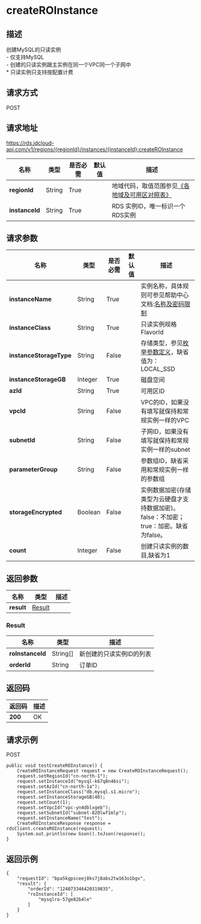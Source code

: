 # createROInstance


## 描述
创建MySQL的只读实例<br> - 仅支持MySQL<br> - 创建的只读实例跟主实例在同一个VPC同一个子网中<br> * 只读实例只支持按配置计费

## 请求方式
POST

## 请求地址
https://rds.jdcloud-api.com/v1/regions/{regionId}/instances/{instanceId}:createROInstance

|名称|类型|是否必需|默认值|描述|
|---|---|---|---|---|
|**regionId**|String|True| |地域代码，取值范围参见[《各地域及可用区对照表》](../Enum-Definitions/Regions-AZ.md)|
|**instanceId**|String|True| |RDS 实例ID，唯一标识一个RDS实例|

## 请求参数
|名称|类型|是否必需|默认值|描述|
|---|---|---|---|---|
|**instanceName**|String|True| |实例名称，具体规则可参见帮助中心文档:[名称及密码限制](../../../documentation/Database-and-Cache-Service/RDS/Introduction/Restrictions/SQLServer-Restrictions.md)|
|**instanceClass**|String|True| |只读实例规格FlavorId|
|**instanceStorageType**|String|False| |存储类型，参见[枚举参数定义](../Enum-Definitions/Enum-Definitions.md)，缺省值为：LOCAL_SSD|
|**instanceStorageGB**|Integer|True| |磁盘空间|
|**azId**|String|True| |可用区ID|
|**vpcId**|String|False| |VPC的ID，如果没有填写就保持和常规实例一样的VPC|
|**subnetId**|String|False| |子网ID，如果没有填写就保持和常规实例一样的subnet|
|**parameterGroup**|String|False| |参数组ID，缺省采用和常规实例一样的参数组|
|**storageEncrypted**|Boolean|False| |实例数据加密(存储类型为云硬盘才支持数据加密)。false：不加密；true：加密。缺省为false。|
|**count**|Integer|False| |创建只读实例的数目,缺省为1|


## 返回参数
|名称|类型|描述|
|---|---|---|
|**result**|[Result](createroinstance#result)| |

### <div id="result">Result</div>
|名称|类型|描述|
|---|---|---|
|**roInstanceId**|String[]|新创建的只读实例ID的列表|
|**orderId**|String|订单ID|

## 返回码
|返回码|描述|
|---|---|
|**200**|OK|

## 请求示例
POST
```
public void testCreateROInstance() {
    CreateROInstanceRequest request = new CreateROInstanceRequest();
    request.setRegionId("cn-north-1");
    request.setInstanceId("mysql-k67q8n46si");
    request.setAzId("cn-north-1a");
    request.setInstanceClass("db.mysql.s1.micro");
    request.setInstanceStorageGB(40);
    request.setCount(1);
    request.setVpcId("vpc-yn4dblxgeb");
    request.setSubnetId("subnet-820lwf1mlp");
    request.setInstanceName("test");
    CreateROInstanceResponse response = rdsClient.createROInstance(request);
    System.out.println(new Gson().toJson(response));
}

```

## 返回示例
```
{
    "requestId": "bpa5kgpsceej8ks7j8abs2tw163o1bgv", 
    "result": {
        "orderId": "124073346420319835", 
        "roInstanceId": [
            "mysqlro-57ge82b4le"
        ]
    }
}
```
